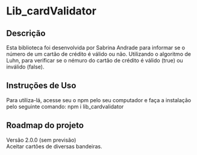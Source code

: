 <h1> Lib_cardValidator</h1>

<h2> Descrição</h2>
<p>Esta biblioteca foi desenvolvida por Sabrina Andrade para informar se o número de um cartão de crédito é válido ou não. Utilizando o algoritmo de Luhn, para verificar se o némuro do cartão de crédito é válido (true) ou inválido (false).</p>

<h2> Instruções de Uso</h2>
<p>Para utiliza-lá, acesse seu o npm pelo seu computador e faça a instalação pelo seguinte comando: npm i lib_cardvalidator </p>

<h2>Roadmap do projeto</h2>
<p>Versão 2.0.0 (sem previsão)<br>
Aceitar cartões de diversas bandeiras.</p>

